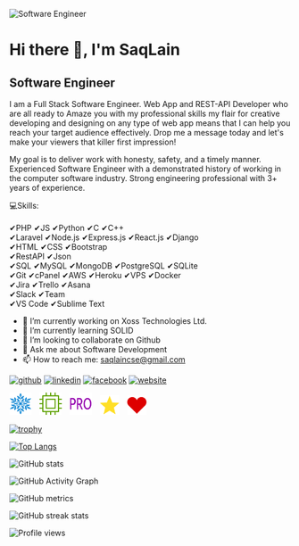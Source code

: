 ![Software Engineer](https://media.licdn.com/dms/image/D5616AQF-3XQlu8Zg2Q/profile-displaybackgroundimage-shrink_350_1400/0/1673415786676?e=1689811200&v=beta&t=OxIoqBB85deFmuUpe-mkAHx2QN2AIQvMFLp1LNl6Bhk)

# Hi there 👋, I'm SaqLain
## Software Engineer

I am a Full Stack Software Engineer. Web App and REST-API Developer who are all ready to Amaze you with my professional skills my flair for creative developing and designing on any type of web app means that I can help you reach your target audience effectively. Drop me a message today and let's make your viewers that killer first impression!

My goal is to deliver work with honesty, safety, and a timely manner. Experienced Software Engineer with a demonstrated history of working in the computer software industry. Strong engineering professional with 3+ years of experience.

💻Skills: <br><br>
✔PHP ✔JS ✔Python ✔C ✔C++ <br>
✔Laravel ✔Node.js ✔Express.js ✔React.js ✔Django <br> 
✔HTML ✔CSS ✔Bootstrap <br>
✔RestAPI ✔Json <br>
✔SQL ✔MySQL ✔MongoDB ✔PostgreSQL ✔SQLite <br>
✔Git ✔cPanel ✔AWS ✔Heroku ✔VPS ✔Docker <br>
✔Jira ✔Trello ✔Asana <br>
✔Slack ✔Team <br>
✔VS Code ✔Sublime Text

- 🔭 I’m currently working on Xoss Technologies Ltd. 
- 🌱 I’m currently learning SOLID 
- 👯 I’m looking to collaborate on Github 
- 💬 Ask me about Software Development 
- 📫 How to reach me: saqlaincse@gmail.com 


[<img src='https://cdn.jsdelivr.net/npm/simple-icons@3.0.1/icons/github.svg' alt='github' height='40'>](https://github.com/SaqlainCSE)  [<img src='https://cdn.jsdelivr.net/npm/simple-icons@3.0.1/icons/linkedin.svg' alt='linkedin' height='40'>](https://www.linkedin.com/in/https://www.linkedin.com/in/saqlain-cse//)  [<img src='https://cdn.jsdelivr.net/npm/simple-icons@3.0.1/icons/facebook.svg' alt='facebook' height='40'>](https://www.facebook.com/https://www.facebook.com/saqlain.mustak.cse/)  [<img src='https://cdn.jsdelivr.net/npm/simple-icons@3.0.1/icons/icloud.svg' alt='website' height='40'>](https://saqlaincse.wixsite.com/my-site)  

<a href='https://archiveprogram.github.com/'><img src='https://raw.githubusercontent.com/acervenky/animated-github-badges/master/assets/acbadge.gif' width='40' height='40'></a> <a href='https://docs.github.com/en/developers'><img src='https://raw.githubusercontent.com/acervenky/animated-github-badges/master/assets/devbadge.gif' width='40' height='40'></a> <a href='https://github.com/pricing'><img src='https://raw.githubusercontent.com/acervenky/animated-github-badges/master/assets/pro.gif' width='40' height='40'></a> <a href='https://stars.github.com/'><img src='https://raw.githubusercontent.com/acervenky/animated-github-badges/master/assets/starbadge.gif' width='35' height='35'></a> <a href='https://docs.github.com/en/github/supporting-the-open-source-community-with-github-sponsors'><img src='https://raw.githubusercontent.com/acervenky/animated-github-badges/master/assets/sponsorbadge.gif' width='35' height='35'></a> 

[![trophy](https://github-profile-trophy.vercel.app/?username=SaqlainCSE)](https://github.com/ryo-ma/github-profile-trophy)

[![Top Langs](https://github-readme-stats.vercel.app/api/top-langs/?username=SaqlainCSE)](https://github.com/anuraghazra/github-readme-stats)

![GitHub stats](https://github-readme-stats.vercel.app/api?username=SaqlainCSE&show_icons=true&count_private=true)  

![GitHub Activity Graph](https://activity-graph.herokuapp.com/graph?username=SaqlainCSE)  

![GitHub metrics](https://metrics.lecoq.io/SaqlainCSE)  

![GitHub streak stats](https://streak-stats.demolab.com/?user=SaqlainCSE)  

![Profile views](https://gpvc.arturio.dev/SaqlainCSE)  
